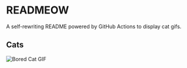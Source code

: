 # READMEOW

A self-rewriting README powered by GitHub Actions to display cat gifs.

## Cats

![Bored Cat GIF](https://media1.giphy.com/media/mlvseq9yvZhba/200.gif?cid=9acd02dap2bvm82dvqlx72sxpna8gobpn0k0douazus4kwis&ep=v1_gifs_search&rid=200.gif&ct=g)
